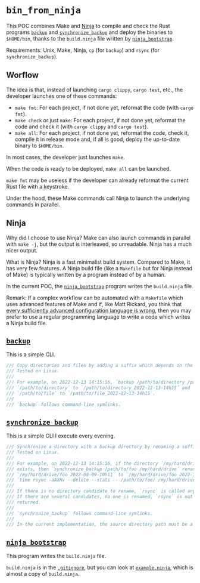 
`bin_from_ninja`
================

This POC combines Make and [Ninja][] to compile and check the Rust programs [`backup`][] and
[`synchronize_backup`][] and deploy the binaries to `$HOME/bin`, thanks to the `build.ninja` file
written by [`ninja_bootstrap`][].

Requirements: Unix, Make, Ninja, `cp` (for `backup`) and `rsync` (for `synchronize_backup`).

## Worflow

The idea is that, instead of launching `cargo clippy`, `cargo test`, etc., the developer launches
one of these commands:

  - `make fmt`: For each project, if not done yet, reformat the code (with `cargo fmt`).
  - `make check` or just `make`: For each project, if not done yet, reformat the code and check it
    (with `cargo clippy` and `cargo test`).
  - `make all`: For each project, if not done yet, reformat the code, check it, compile it in
    release mode and, if all is good, deploy the up-to-date binary to `$HOME/bin`.

In most cases, the developer just launches `make`.

When the code is ready to be deployed, `make all` can be launched.

`make fmt` may be useless if the developer can already reformat the current Rust file with a
keystroke.

Under the hood, these Make commands call Ninja to launch the underlying commands in parallel.

## Ninja

Why did I choose to use Ninja? Make can also launch commands in parallel with `make -j`, but the
output is interleaved, so unreadable. Ninja has a much nicer output.

What is Ninja? Ninja is a fast minimalist build system. Compared to Make, it has very few
features. A Ninja build file (like a `Makefile` but for Ninja instead of Make) is typically
written by a program instead of by a human.

In the current POC, the [`ninja_bootstrap`][] program writes the `build.ninja` file.

Remark: If a complex workflow can be automated with a `Makefile` which uses advanced features of
Make and if, like Matt Rickard, you think that
[every sufficiently advanced configuration language is wrong][], then you may prefer to use a
regular programming language to write a code which writes a Ninja build file.

## [`backup`][]

This is a simple CLI.

```rust
/// Copy directories and files by adding a suffix which depends on the current datetime.
/// Tested on Linux.
///
/// For example, on 2022-12-13 14:15:16, `backup /path/to/directory /path/to/file` copies
/// `/path/to/directory` to `/path/to/directory_2022-12-13-14h15` and
/// `/path/to/file` to `/path/to/file_2022-12-13-14h15`.
///
/// `backup` follows command-line symlinks.
```

## [`synchronize_backup`][]

This is a simple CLI I execute every evening.

```rust
/// Synchronize a directory with a backup directory by renaming a suffix and calling rsync.
/// Tested on Linux.
///
/// For example, on 2022-12-13 14:15:16, if the directory `/my/hard/drive/foo_2022-08-09-10h11`
/// exists, then `synchronize_backup /path/to/foo /my/hard/drive` renames
/// `/my/hard/drive/foo_2022-08-09-10h11` to `/my/hard/drive/foo_2022-12-13-14h15` and then calls
/// `time rsync -aAXHv --delete --stats -- /path/to/foo/ /my/hard/drive/foo_2022-12-13-14h15`.
///
/// If there is no directory candidate to rename, `rsync` is called anyway and creates a new one.
/// If there are several candidates, no one is renamed, `rsync` is not called and an error code is
/// returned.
///
/// `synchronize_backup` follows command-line symlinks.
///
/// In the current implementation, the source directory path must be a valid UTF-8 sequence.
```

## [`ninja_bootstrap`][]

This program writes the `build.ninja` file.

`build.ninja` is in the [`.gitignore`][], but you can look at [`example.ninja`][], which is almost
a copy of `build.ninja`.

[Ninja]: https://ninja-build.org/
[`backup`]: ./backup/src/main.rs
[`synchronize_backup`]: ./synchronize_backup/src/main.rs
[`ninja_bootstrap`]: ./ninja_bootstrap/src/main.rs
[every sufficiently advanced configuration language is wrong]: https://matt-rickard.com/advanced-configuration-languages-are-wrong
[`.gitignore`]: ../.gitignore
[`example.ninja`]: ./example.ninja
